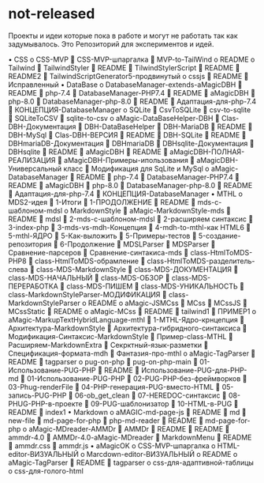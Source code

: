 # not-released
Проекты и идеи которые пока в работе и могут не работать так как задумывалось. Это Репозиторий для экспериментов и идей.

•	CSS
o	CSS-MVP
	CSS-MVP-шпаргалка
	MVP-to-TailWind
o	README
o	Tailwind
	TailwindStyler
	README
	TilwindStylerScript
	README
	README2
	TailwindScriptGenerator5-продвинутый
o	cssjs
	README
	Исправленный
•	DataBase
o	DatabaseManager-extends-aMagicDBH
	README
	php-7.4
	DatabaseManager-PHP7.4
	README
	aMagicDBH
	php-8.0
	DatabaseManager-php-8.0
	README
	Адаптация-для-php-7.4
	КОНЦЕПЦИЯ-DatabaseManager
o	SQLite
	CsvToSQLite
	csv-to-sqlite
	SQLiteToCSV
	sqlite-to-csv
o	aMagic-DataBaseHelper-DBH
	Clas-DBH-Документация
	DBH-DataBaseHelper
	DBH-MariaDB
	README
	DBH-MySql
	Clas-DBH-ВЕРСИЯ
	README
	DBH-SQLite
	README
	DBHmariaDB-Документация
	DBHmariaDB
	DBHsqlite-Документация
	DBHsqlite
	README
	aMagicDBH
	README
	aMagicDBH-ПОЛНАЯ-РЕАЛИЗАЦИЯ
	aMagicDBH-Примеры-ипользования
	aMagicDBH-Универсальный класс
	Модификация для SqLite и MySql
o	aMagic-DatabaseManager
	README
	php-7.4
	DatabaseManager-PHP7.4
	README
	aMagicDBH
	php-8.0
	DatabaseManager-php-8.0
	README
	Адаптация-для-php-7.4
	КОНЦЕПЦИЯ-DatabaseManager
•	MTHL
o	MDS2-идея
	1-Итоги
	1-ПРОДОЛЖЕНИЕ
	README
	mds-с-шаблоном-mdsl
o	MarkdownStyle
	aMagic-MarkdownStyle-mds
	README
	mdsl
	2-mds-с-шаблоном-mdsl
	2-расширяем синтаксис
	3-index-php
	3-mds-vs-mdh-Концепция
	4-mdh-to-mthl-как HTML6
	5-mthl-ЯДРО
	5-Как-выложить
	5-Примеры-тестов
	5-создание-репозитория
	6-Продолжение
	MDSLParser
	MDSParser
	Сравнение-парсеров
	Сравнение-синтакиса-mds
	class-HtmlToMDS-PHP8
	class-HtmlToMDS-обрамление
	class-HtmlToMDS-разделитель-слева
	class-MDS-MarkdownStyle
	class-MDS-ДОКУМЕНТАЦИЯ
	class-MDS-НАЧАЛЬНЫЙ
	class-MDS-ОБЗОР
	class-MDS-ПЕРЕРАБОТКА
	class-MDS-ПИШЕМ
	class-MDS-УНИКАЛЬНОСТЬ
	class-MarkdownStyleParser-МОДИФИКАЦИЯ
	class-MarkdownStyleParser
o	README
o	aMagic-JSMCss
	MCss
	MCssJS
	MCssStatic
	README
o	aMagic-MCss
	README
	tailwind1
	ПРИМЕР1
o	aMagic-MarkupTextHybridLanguage-mthl
	1-MTHL-Ядро-крнцепция
	Архитектура-MarkdownStyle
	Архитектура-гибридного-синтаксиса
	Модификация-Синтаксис-MarkdownStyle
	Пример-class-MTHL
	Расширяем-MarkdownExtra
	Секрктный-язык-разметки
	Спецификация-формата-mdh
	Фантазия-про-mthl
o	aMagic-TagParser
	README
	tagparser
o	pug-on-php
	pug-on-php-main
	01-Использование-PUG-PHP
	README
	Использование-PUG-для-PHP-md
	01-Использование-PUG-PHP
	02-PUG-PHP-без-фреймворков
	03-Phug-renderFile
	04-PHP-генерация-PUG-вместо-HTML
	05-запись-PUG-PHP
	06-ob_get_clean
	07-HEREDOC-синтаксис
	08-PHUG-PHP-в-проекте
	09-PUG-шаблонизатор
	10-HTML-в-PUG
	README
	index1
•	Markdown
o	aMAGIC-md-page-js
	README
	md
	new-file
	md-page-for-php
	php-md-reader
	README
	md-page-for-php
o	aMagic-MDreader-AMMDr
	AMMDr
	README
	README
	ammdr-4.0
	AMMDr-4.0-aMagic-MDreader
	MarkdownMenu
	README
	ammdr.css
	ammdr.js
•	aMagicOK
o	CSS-MVP-шпаргалка
o	HTML-editor-ВИЗУАЛЬНЫЙ
o	Marcdown-editor-ВИЗУАЛЬНЫЙ
o	README
o	aMagic-TagParser
	README
	tagparser
o	css-для-адаптивной-таблицы
o	css-для-голого-html

